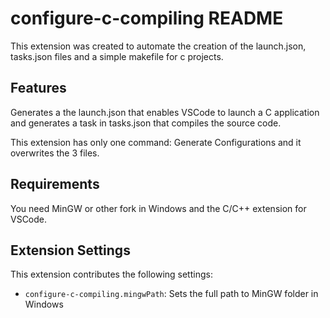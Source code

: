 # configure-c-compiling README

This extension was created to automate the creation of the launch.json, tasks.json files and a simple makefile for c projects.

## Features

Generates a the launch.json that enables VSCode to launch a C application and generates a task in tasks.json that compiles the source code.

This extension has only one command: Generate Configurations and it overwrites the 3 files.

## Requirements

You need MinGW or other fork in Windows and the C/C++ extension for VSCode.

## Extension Settings

This extension contributes the following settings:

* `configure-c-compiling.mingwPath`: Sets the full path to MinGW folder in Windows

